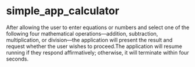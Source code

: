 # simple_app_calculator
After allowing the user to enter equations or numbers and select one of the following four mathematical operations—addition, subtraction, multiplication, or division—the application will present the result and request whether the user wishes to proceed.The application will resume running if they respond affirmatively; otherwise, it will terminate within four seconds.

